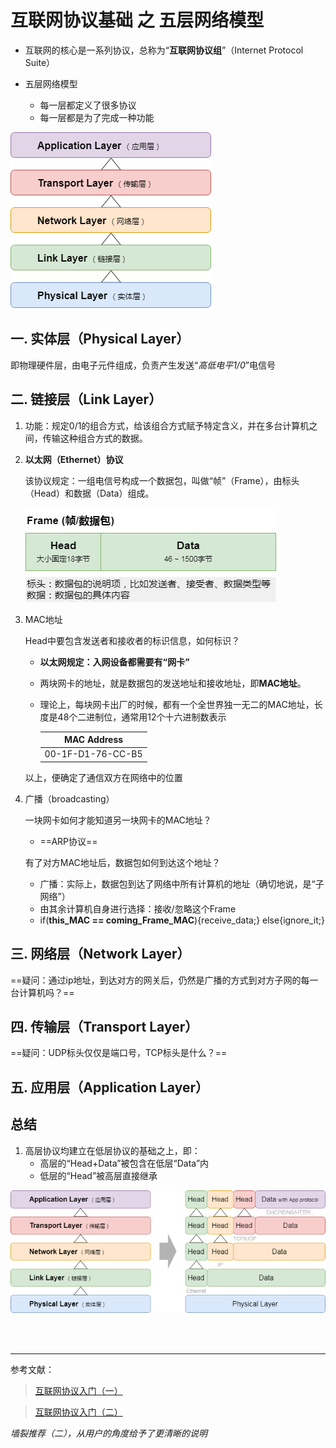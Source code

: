 # 互联网协议基础 之 五层网络模型

- 互联网的核心是一系列协议，总称为“**互联网协议组**”（Internet Protocol Suite）

- 五层网络模型

  - 每一层都定义了很多协议
  - 每一层都是为了完成一种功能

![五层网络模型](五层网络模型.png)


## 一. 实体层（Physical Layer）

即物理硬件层，由电子元件组成，负责产生发送“*高低电平1/0*”电信号

## 二. 链接层（Link Layer）

1. 功能：规定0/1的组合方式，给该组合方式赋予特定含义，并在多台计算机之间，传输这种组合方式的数据。

2. **以太网（Ethernet）协议**

   该协议规定：一组电信号构成一个数据包，叫做“帧”（Frame），由标头（Head）和数据（Data）组成。

   ![Frame_Head_Data](Frame_Head_Data.png)

3. MAC地址

   Head中要包含发送者和接收者的标识信息，如何标识？

   - **以太网规定：入网设备都需要有“网卡”**

   - 两块网卡的地址，就是数据包的发送地址和接收地址，即**MAC地址**。

   - 理论上，每块网卡出厂的时候，都有一个全世界独一无二的MAC地址，长度是48个二进制位，通常用12个十六进制数表示 

     |    MAC Address    |
     | :---------------: |
     | 00-1F-D1-76-CC-B5 |

   以上，便确定了通信双方在网络中的位置

4. 广播（broadcasting） 

   一块网卡如何才能知道另一块网卡的MAC地址？

   - ==ARP协议==

   有了对方MAC地址后，数据包如何到达这个地址？

   - 广播：实际上，数据包到达了网络中所有计算机的地址（确切地说，是“子网络”）
   - 由其余计算机自身进行选择：接收/忽略这个Frame
   - if(**this_MAC == coming_Frame_MAC**){receive_data;} else{ignore_it;}

## 三. 网络层（Network Layer）

==疑问：通过ip地址，到达对方的网关后，仍然是广播的方式到对方子网的每一台计算机吗？==

## 四. 传输层（Transport Layer）

==疑问：UDP标头仅仅是端口号，TCP标头是什么？==

## 五. 应用层（Application Layer）



## 总结

1. 高层协议均建立在低层协议的基础之上，即：
   - 高层的“Head+Data”被包含在低层“Data”内
   - 低层的“Head”被高层直接继承

![五层网络模型](五层网络模型总结.png)

<br><br>

----

参考文献：

> [互联网协议入门（一）](http://www.ruanyifeng.com/blog/2012/05/internet_protocol_suite_part_i.html)

> [互联网协议入门（二）](http://www.ruanyifeng.com/blog/2012/06/internet_protocol_suite_part_ii.html)

*墙裂推荐（二），从用户的角度给予了更清晰的说明*
